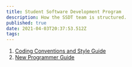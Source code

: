```yaml
---
title: Student Software Development Program
description: How the SSDT team is structured.
published: true
date: 2021-04-03T20:37:53.512Z
tags: 
---
```


1. [Coding Conventions and Style Guide](http://ssdt-documentation.berea.edu/ssdt-program/coding-conventions-and-style-guides)
2. [New Programmer Guide](http://ssdt-documentation.berea.edu/ssdt-program/new-programmer-guide)